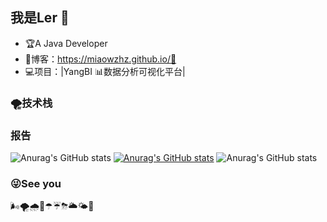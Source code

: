 ## 我是Ler 🐲



- 🏆A Java Developer
- 📝博客：https://miaowzhz.github.io/🤗
- 💻项目：|YangBI 📊数据分析可视化平台|

### 🌪技术栈

### 报告
![Anurag's GitHub stats](https://github-readme-stats.vercel.app/api?username=Miaowzhz&show_icons=true)
[![Anurag's GitHub stats](https://github-readme-stats.vercel.app/api?username=Miaowzhz)](https://github.com/anuraghazra/github-readme-stats)
![Anurag's GitHub stats](https://github-readme-stats.vercel.app/api?username=Miaowzhz&show_icons=true&theme=radical)
### 😜See you

🌬🌪🌧🌂☂☔⛈🌥🌤🌈
